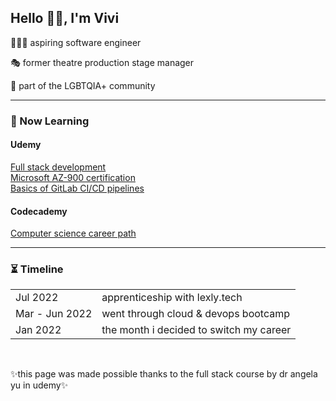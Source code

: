 <h2>Hello 👋🏻, I'm Vivi</h2>
  <p>👩🏻‍💻 aspiring software engineer</p>
  <p>🎭 former theatre production stage manager</p>
  <p>🌈 part of the LGBTQIA+ community</p>
<hr>
<h3>📖 Now Learning</h3>
  <h4>Udemy</h4>
    <a href="https://udemy.com/course/the-complete-web-development-bootcamp/">Full stack development</a><br>
    <a href="https://nlbsg.udemy.com/course/az900-azure/">Microsoft AZ-900 certification</a><br>
    <a href="https://nlbsg.udemy.com/course/gitlab-ci-pipelines-ci-cd-and-devops-for-beginners/">Basics of GitLab CI/CD pipelines</a><br>
   <h4>Codecademy</h4>
    <a href="https://www.codecademy.com/learn/paths/computer-science">Computer science career path</a><br>
<hr>
<h3>⏳ Timeline</h3>
   <table>
    <tr>
      <td>Jul 2022</td>
      <td>apprenticeship with lexly.tech</td>
    </tr>
    <tr>
      <td>Mar - Jun 2022</td>
      <td>went through cloud & devops bootcamp</td>
    </tr>
    <tr>
      <td>Jan 2022</td>
      <td>the month i decided to switch my career</td>
    </tr>
  </table>
 <br> 
 <p>✨this page was made possible thanks to the full stack course by dr angela yu in udemy✨</p>
